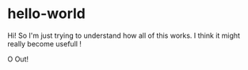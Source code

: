 # hello-world

Hi!
So I'm just trying to understand how all of this works.
I think it might really become usefull !

O Out!
